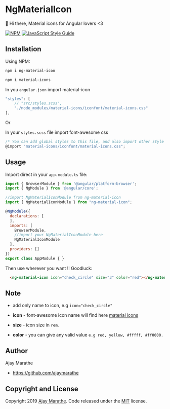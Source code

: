 # NgMaterialIcon
🍺 Hi there, Material icons for Angular lovers &lt;3

[![NPM](https://img.shields.io/npm/v/ng-material-icon.svg)](https://www.npmjs.com/package/ng-material-icon)  [![JavaScript Style Guide](https://img.shields.io/badge/code_style-standard-brightgreen.svg)](https://standardjs.com)

## Installation
Using NPM:
```html
npm i ng-material-icon

npm i material-icons
```
In you `angular.json` import material-icon
```js
"styles": [
    // "src/styles.scss",
    "./node_modules/material-icons/iconfont/material-icons.css"
],
```
Or

In your `styles.scss` file import font-awesome css
```js
/* You can add global styles to this file, and also import other style files */
@import "material-icons/iconfont/material-icons.css";

```

## Usage

Import direct in your `app.module.ts` file:
```js
import { BrowserModule } from '@angular/platform-browser';
import { NgModule } from '@angular/core';

//import NgMaterialIconModule from ng-material-icon
import { NgMaterialIconModule } from "ng-material-icon";

@NgModule({
  declarations: [
  ],
  imports: [
    BrowserModule,
    //import your NgMaterialIconModule here
    NgMaterialIconModule
  ],
  providers: []
})
export class AppModule { }
```

Then use wherever you want !! Goodluck:
```html
  <ng-material-icon icon="check_circle" size="3" color="red"></ng-material-icon>
```

## Note

- add only name to icon, e.g `icon="check_circle"`

- **icon** - font-awesome icon name will find here [material icons](https://material.io/resources/icons/?style=baseline)
- **size** - icon size in `rem`.
- **color** - you can give any valid value `e.g red, yellow, #fffff, #ff0000.`

## Author

Ajay Marathe

+ https://github.com/ajaymarathe

## Copyright and License

Copyright 2019 [Ajay Marathe](https://github.com/ajaymarathe). Code released under the [MIT](https://github.com/ajaymarathe/ng-material-icon/blob/master/LICENSE) license.
